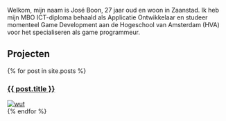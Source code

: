 ---
---

Welkom, mijn naam is Jos&#233; Boon, 27 jaar oud en woon in Zaanstad. Ik heb mijn MBO ICT-diploma behaald als Applicatie Ontwikkelaar en studeer momenteel Game Development aan de Hogeschool van Amsterdam (HVA) voor het specialiseren als game programmeur.

<h2>Projecten</h2>

<article class="inner">
 {% for post in site.posts %}
  <section>
    <a href="{{ post.url | relative_url }}">
     <h3>{{ post.title }}</h3>
     <img src="{{ post.front_image | relative_url }}" alt="wut">
    </a>
  </section>   
 {% endfor %}
</article>
